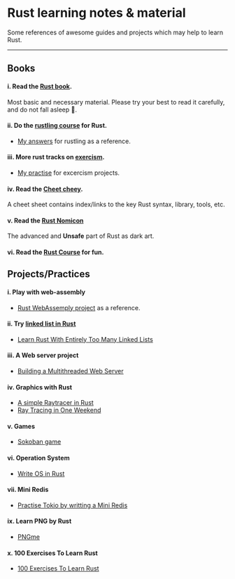 # Rust learning notes & material

Some references of awesome guides and projects which may help to learn Rust. 

---
## Books 

#### i. Read the [Rust book](https://doc.rust-lang.org/book/).

Most basic and necessary material. Please try your best to read it carefully, and do not fall asleep 🤣.

#### ii. Do the [rustling course](https://github.com/rust-lang/rustlings) for Rust.

- [My answers](./rustling-answers) for rustling as a reference.

#### iii. More rust tracks on [exercism](https://exercism.io/my/tracks/rust).

- [My practise](./rust) for excercism projects.


#### iv. Read the [Cheet cheey](https://cheats.rs/).

A cheet sheet contains index/links to the key Rust syntax, library, tools, etc.

#### v. Read the [Rust Nomicon](https://doc.rust-lang.org/stable/nomicon/)

The advanced and **Unsafe** part of Rust as dark art. 

#### vi. Read the [Rust Course](https://course.rs/about-book.html) for fun.


## Projects/Practices


#### i. Play with web-assembly

- [Rust WebAssemply project](../wasm/rust-wasm/wasm-game-of-life) as a reference.

#### ii. Try [linked list in Rust](./Linked_Lists)

- [Learn Rust With Entirely Too Many Linked Lists](https://rust-unofficial.github.io/too-many-lists/)

#### iii. A Web server project

- [Building a Multithreaded Web Server](https://doc.rust-lang.org/stable/book/ch20-00-final-project-a-web-server.html)

#### iv. Graphics with Rust

- [A simple Raytracer in Rust](../Graphics/RayTracing)
- [Ray Tracing in One Weekend](https://raytracing.github.io/)

#### v. Games

- [Sokoban game](./Sokoban)

#### vi. Operation System

- [Write OS in Rust](./OS)


#### vii. Mini Redis

- [Practise Tokio by writting a Mini Redis](./Tokio)


#### ix. Learn PNG by Rust

- [PNGme](https://picklenerd.github.io/pngme_book/setup.html)

#### x. 100 Exercises To Learn Rust

- [100 Exercises To Learn Rust](https://rust-exercises.com/01_intro/00_welcome)
